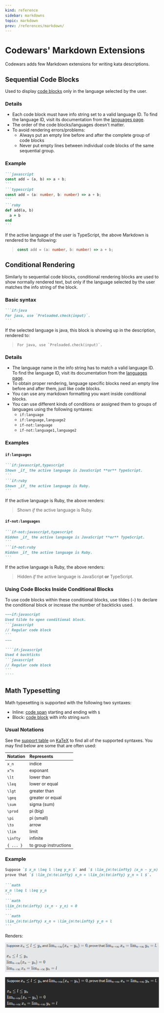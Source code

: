 ```yaml
---
kind: reference
sidebar: markdowns
topic: markdown
prev: /references/markdown/
---
```


# Codewars' Markdown Extensions

Codewars adds few Markdown extensions for writing kata descriptions.



## Sequential Code Blocks

Used to display [code blocks](/references/markdown/#code-block) only in the language selected by the user.


### Details

- Each code block must have info string set to a valid language ID. To find the language ID, visit its documentation from the [languages page](/languages/).
- The order of the code blocks/languages doesn't matter.
- To avoid rendering errors/problems:
  - Always put an empty line before and after the complete group of code blocks
  - Never put empty lines between individual code blocks of the same sequential group.

### Example

````markdown
```javascript
const add = (a, b) => a + b;
```
```typescript
const add = (a: number, b: number) => a + b;
```
```ruby
def add(a, b)
  a + b
end
```
````

If the active language of the user is TypeScript, the above Markdown is rendered to the following:

> ```typescript
> const add = (a: number, b: number) => a + b;
> ```






## Conditional Rendering

Similarly to sequential code blocks, conditional rendering blocks are used to show normally rendered text, but only if the language selected by the user matches the info string of the block.

### Basic syntax

````markdown
```if:java
For java, use `Preloaded.check(input)`.
```
````

If the selected language is java, this block is showing up in the description, rendered to:

> ```if:java
> For java, use `Preloaded.check(input)`.
> ```

### Details

* The language name in the info string has to match a valid language ID. To find the language ID, visit its documentation from the [languages page](/languages/).
* To obtain proper rendering, language specific blocks need an empty line before and after them, just like code blocks.
* You can use any markdown formatting you want inside conditional blocks.
* You can use different kinds of conditions or assigned them to groups of languages using the following syntaxes:
  - `if:language`
  - `if:language,language2`
  - `if-not:language`
  - `if-not:language1,language2`


### Examples

#### `if:languages`

````markdown
```if:javascript,typescript
Shown _if_ the active language is JavaScript **or** TypeScript.
```
```if:ruby
Shown _if_ the active language is Ruby.
```
````

If the active language is Ruby, the above renders:

> Shown _if_ the active language is Ruby.

#### `if-not:languages`

````markdown
```if-not:javascript,typescript
Hidden _if_ the active language is JavaScript **or** TypeScript.
```
```if-not:ruby
Hidden _if_ the active language is Ruby.
```
````

If the active language is Ruby, the above renders:

> Hidden _if_ the active language is JavaScript **or** TypeScript.


### Using Code Blocks Inside Conditional Blocks

To use code blocks within these conditional blocks, use tildes (`~`) to declare the conditional block or increase the number of backticks used.

````markdown
~~~if:javascript
Used tilde to open conditional block.
```javascript
// Regular code block
```
~~~
````

`````markdown
````if:javascript
Used 4 backticks
```javascript
// Regular code block
```
````
`````




## Math Typesetting

Math typesetting is supported with the following two syntaxes:

- Inline: [code span](/references/markdown/#code-span) starting and ending with `$`
- Block: [code block](/references/markdown/#code-block) with info string `math`


### Usual Notations

See the [support table](https://katex.org/docs/support_table.html) on [KaTeX](https://katex.org) to find all of the supported syntaxes. You may find below are some that are often used:

| Notation | Represents             |
| :------- | :--------------------- |
| `x_n`    |  indice                |
| `x^n`    |  exponant              |
| `\lt`    |  lower than            |
| `\leq`   |  lower or equal        |
| `\lgt`   |  greater than          |
| `\geq`   |  greater or equal      |
| `\sum`   |  sigma (sum)           |
| `\prod`  |  pi (big)              |
| `\pi`    |  pi (small)            |
| `\to`    |  arrow                 |
| `\lim`   |  limit                 |
|`\infty`  |  infinite              |
|`{ ... }` |  to group instructions |




### Example

````markdown
Suppose `$ x_n \leq l \leq y_n $` and `$ \lim_{n\to\infty} (x_n - y_n) = 0 $`,
prove that `$ \lim_{n\to\infty} x_n = \lim_{n\to\infty} y_n = l $`.

```math
x_n \leq l \leq y_n
```
```math
\lim_{n\to\infty} (x_n - y_n) = 0
```
```math
\lim_{n\to\infty} x_n = \lim_{n\to\infty} y_n = l
```
````

Renders:

<div class="block dark:hidden">

![Math Typeset Example](./img/math-typeset-example-light.png)

</div>
<div class="hidden dark:block">

![Math Typeset Example](./img/math-typeset-example-dark.png)

</div>
